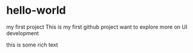 # hello-world
my first project
This is my first github project want to explore more on UI development

this is some rich text
